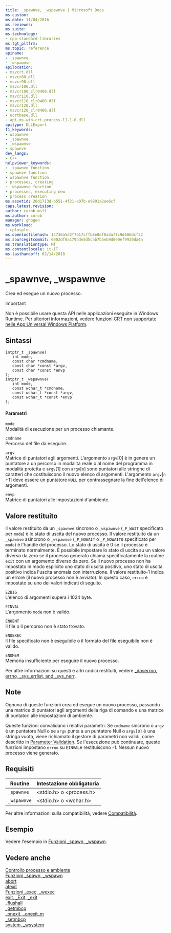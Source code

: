 ```yaml
---
title: _spawnve, _wspawnve | Microsoft Docs
ms.custom: 
ms.date: 11/04/2016
ms.reviewer: 
ms.suite: 
ms.technology:
- cpp-standard-libraries
ms.tgt_pltfrm: 
ms.topic: reference
apiname:
- _spawnve
- _wspawnve
apilocation:
- msvcrt.dll
- msvcr80.dll
- msvcr90.dll
- msvcr100.dll
- msvcr100_clr0400.dll
- msvcr110.dll
- msvcr110_clr0400.dll
- msvcr120.dll
- msvcr120_clr0400.dll
- ucrtbase.dll
- api-ms-win-crt-process-l1-1-0.dll
apitype: DLLExport
f1_keywords:
- wspawnve
- _spawnve
- _wspawnve
- spawnve
dev_langs:
- C++
helpviewer_keywords:
- _spawnve function
- spawnve function
- wspawnve function
- processes, creating
- _wspawnve function
- processes, executing new
- process creation
ms.assetid: 26d1713d-b551-4f21-a07b-e9891a2ae6cf
caps.latest.revision: 
author: corob-msft
ms.author: corob
manager: ghogen
ms.workload:
- cplusplus
ms.openlocfilehash: 14736a5d2f7b17cffb8e8df8a3affc9d686dcf32
ms.sourcegitcommit: 6002df0ac79bde5d5cab7bbeb9d8e0ef9920da4a
ms.translationtype: MT
ms.contentlocale: it-IT
ms.lasthandoff: 02/14/2018
---
```

# <a name="spawnve-wspawnve"></a>_spawnve, _wspawnve
Crea ed esegue un nuovo processo.  
  
> [!IMPORTANT]
>  Non è possibile usare questa API nelle applicazioni eseguite in Windows Runtime. Per ulteriori informazioni, vedere [funzioni CRT non supportate nelle App Universal Windows Platform](../../cppcx/crt-functions-not-supported-in-universal-windows-platform-apps.md).  
  
## <a name="syntax"></a>Sintassi  
  
```  
intptr_t _spawnve(  
   int mode,  
   const char *cmdname,  
   const char *const *argv,  
   const char *const *envp   
);  
intptr_t _wspawnve(  
   int mode,  
   const wchar_t *cmdname,  
   const wchar_t *const *argv,  
   const wchar_t *const *envp   
);  
```  
  
#### <a name="parameters"></a>Parametri  
 `mode`  
 Modalità di esecuzione per un processo chiamante.  
  
 `cmdname`  
 Percorso del file da eseguire.  
  
 `argv`  
 Matrice di puntatori agli argomenti. L'argomento `argv`[0] è in genere un puntatore a un percorso in modalità reale o al nome del programma in modalità protetta e `argv`[1] con `argv`[`n`] sono puntatori alle stringhe di caratteri che costituiscono il nuovo elenco di argomenti. L'argomento `argv`[`n` +1] deve essere un puntatore `NULL` per contrassegnare la fine dell'elenco di argomenti.  
  
 `envp`  
 Matrice di puntatori alle impostazioni d'ambiente.  
  
## <a name="return-value"></a>Valore restituito  
 Il valore restituito da un `_spawnve` sincrono o `_wspawnve` (`_P_WAIT` specificato per `mode`) è lo stato di uscita del nuovo processo. Il valore restituito da un `_spawnve` asincrono o `_wspawnve` (`_P_NOWAIT` o `_P_NOWAITO` specificato per `mode`) è l'handle del processo. Lo stato di uscita è 0 se il processo è terminato normalmente. È possibile impostare lo stato di uscita su un valore diverso da zero se il processo generato chiama specificatamente la routine `exit` con un argomento diverso da zero. Se il nuovo processo non ha impostato in modo esplicito uno stato di uscita positivo, uno stato di uscita positivo indica l'uscita anomala con interruzione. Il valore restituito-1 indica un errore (il nuovo processo non è avviato). In questo caso, `errno` è impostato su uno dei valori indicati di seguito.  
  
 `E2BIG`  
 L'elenco di argomenti supera i 1024 byte.  
  
 `EINVAL`  
 L'argomento `mode` non è valido.  
  
 `ENOENT`  
 Il file o il percorso non è stato trovato.  
  
 `ENOEXEC`  
 Il file specificato non è eseguibile o il formato del file eseguibile non è valido.  
  
 `ENOMEM`  
 Memoria insufficiente per eseguire il nuovo processo.  
  
 Per altre informazioni su questi e altri codici restituiti, vedere [_doserrno, errno, _sys_errlist, and _sys_nerr](../../c-runtime-library/errno-doserrno-sys-errlist-and-sys-nerr.md).  
  
## <a name="remarks"></a>Note  
 Ognuna di queste funzioni crea ed esegue un nuovo processo, passando una matrice di puntatori agli argomenti della riga di comando e una matrice di puntatori alle impostazioni di ambiente.  
  
 Queste funzioni convalidano i relativi parametri. Se `cmdname` sincrono o `argv` è un puntatore Null o se `argv` punta a un puntatore Null o `argv[0]` è una stringa vuota, viene richiamato il gestore di parametri non validi, come descritto in [Parameter Validation](../../c-runtime-library/parameter-validation.md). Se l'esecuzione può continuare, queste funzioni impostano `errno` su `EINVAL`e restituiscono -1. Nessun nuovo processo viene generato.  
  
## <a name="requirements"></a>Requisiti  
  
|Routine|Intestazione obbligatoria|  
|-------------|---------------------|  
|`_spawnve`|\<stdio.h> o \<process.h>|  
|`_wspawnve`|\<stdio.h> o \<wchar.h>|  
  
 Per altre informazioni sulla compatibilità, vedere [Compatibilità](../../c-runtime-library/compatibility.md).  
  
## <a name="example"></a>Esempio  
 Vedere l'esempio in [Funzioni _spawn, _wspawn](../../c-runtime-library/spawn-wspawn-functions.md).  
  
## <a name="see-also"></a>Vedere anche  
 [Controllo processo e ambiente](../../c-runtime-library/process-and-environment-control.md)   
 [Funzioni _spawn, _wspawn](../../c-runtime-library/spawn-wspawn-functions.md)   
 [abort](../../c-runtime-library/reference/abort.md)   
 [atexit](../../c-runtime-library/reference/atexit.md)   
 [Funzioni _exec, _wexec](../../c-runtime-library/exec-wexec-functions.md)   
 [exit, _Exit, _exit](../../c-runtime-library/reference/exit-exit-exit.md)   
 [_flushall](../../c-runtime-library/reference/flushall.md)   
 [_getmbcp](../../c-runtime-library/reference/getmbcp.md)   
 [_onexit, _onexit_m](../../c-runtime-library/reference/onexit-onexit-m.md)   
 [_setmbcp](../../c-runtime-library/reference/setmbcp.md)   
 [system, _wsystem](../../c-runtime-library/reference/system-wsystem.md)